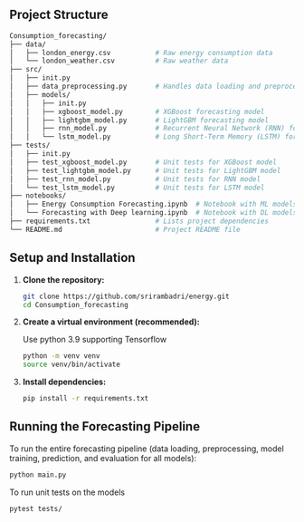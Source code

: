 ## Project Structure

```bash
Consumption_forecasting/
├── data/
│   ├── london_energy.csv           # Raw energy consumption data
│   └── london_weather.csv          # Raw weather data
├── src/
│   ├── init.py                 
│   ├── data_preprocessing.py       # Handles data loading and preprocessing
│   ├── models/
│   │   ├── init.py             
│   │   ├── xgboost_model.py        # XGBoost forecasting model
│   │   ├── lightgbm_model.py       # LightGBM forecasting model
│   │   ├── rnn_model.py            # Recurrent Neural Network (RNN) forecasting model
│   │   └── lstm_model.py           # Long Short-Term Memory (LSTM) forecasting model
├── tests/
│   ├── init.py                 
│   ├── test_xgboost_model.py       # Unit tests for XGBoost model
│   ├── test_lightgbm_model.py      # Unit tests for LightGBM model
│   ├── test_rnn_model.py           # Unit tests for RNN model
│   └── test_lstm_model.py          # Unit tests for LSTM model
├── notebooks/
│   ├── Energy Consumption Forecasting.ipynb  # Notebook with ML models
│   └── Forecasting with Deep learning.ipynb  # Notebook with DL models          
├── requirements.txt                # Lists project dependencies
└── README.md                       # Project README file
```

## Setup and Installation

1.  **Clone the repository:**
    ```bash
    git clone https://github.com/srirambadri/energy.git
    cd Consumption_forecasting
    ```

2.  **Create a virtual environment (recommended):**

    Use python 3.9 supporting Tensorflow
    ```bash
    python -m venv venv
    source venv/bin/activate
    ```

3.  **Install dependencies:**
    ```bash
    pip install -r requirements.txt
    ```

## Running the Forecasting Pipeline

To run the entire forecasting pipeline (data loading, preprocessing, model training, prediction, and evaluation for all models):
```bash
python main.py
```
To run unit tests on the models
```bash
pytest tests/
```
